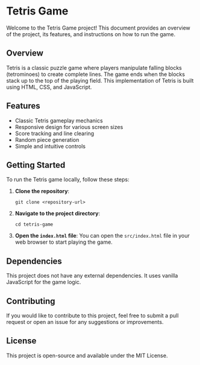 # Tetris Game

Welcome to the Tetris Game project! This document provides an overview of the project, its features, and instructions on how to run the game.

## Overview

Tetris is a classic puzzle game where players manipulate falling blocks (tetrominoes) to create complete lines. The game ends when the blocks stack up to the top of the playing field. This implementation of Tetris is built using HTML, CSS, and JavaScript.

## Features

- Classic Tetris gameplay mechanics
- Responsive design for various screen sizes
- Score tracking and line clearing
- Random piece generation
- Simple and intuitive controls

## Getting Started

To run the Tetris game locally, follow these steps:

1. **Clone the repository**:
   ```
   git clone <repository-url>
   ```

2. **Navigate to the project directory**:
   ```
   cd tetris-game
   ```

3. **Open the `index.html` file**:
   You can open the `src/index.html` file in your web browser to start playing the game.

## Dependencies

This project does not have any external dependencies. It uses vanilla JavaScript for the game logic.

## Contributing

If you would like to contribute to this project, feel free to submit a pull request or open an issue for any suggestions or improvements.

## License

This project is open-source and available under the MIT License.